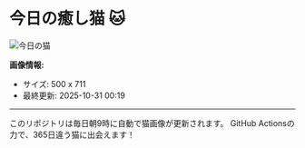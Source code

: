 # 今日の癒し猫 🐱

![今日の猫](https://cdn2.thecatapi.com/images/a43.jpg)

**画像情報:**
- サイズ: 500 x 711
- 最終更新: 2025-10-31 00:19

---

このリポジトリは毎日朝9時に自動で猫画像が更新されます。
GitHub Actionsの力で、365日違う猫に出会えます！
